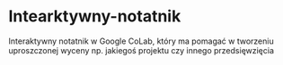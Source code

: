 # Intearktywny-notatnik
Interaktywny notatnik w Google CoLab, który ma pomagać w tworzeniu uproszczonej wyceny np. jakiegoś projektu czy innego przedsięwzięcia
